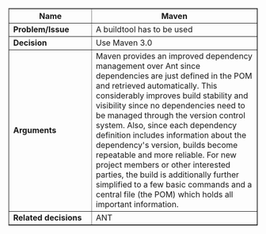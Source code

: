 <table cellpadding='5' border='1' cellspacing='0' width='650'>
<blockquote><thead>
<blockquote><tr>
<blockquote><th width='150'> Name </th>
<th>Maven</th>
</blockquote></tr>
</blockquote></thead>
<tbody>
<blockquote><tr>
<blockquote><td> <b>Problem/Issue</b> </td>
<td>A buildtool has to be used</td>
</blockquote></tr>
<tr>
<blockquote><td> <b>Decision</b> </td>
<td>Use Maven 3.0</td>
</blockquote></tr>
<tr>
<blockquote><td> <b>Arguments</b> </td>
<td>Maven provides an improved dependency management over Ant since dependencies are just defined in the POM and retrieved automatically. This considerably improves build stability and visibility since no dependencies need to be managed through the version control system. Also, since each dependency definition includes information about the dependency's version, builds become repeatable and more reliable. For new project members or other interested parties, the build is additionally further simplified to a few basic commands and a central file (the POM) which holds all important information.</td>
</blockquote></tr>
<tr>
<blockquote><td> <b>Related decisions</b> </td>
<td> ANT</td>
</blockquote></tr>
</blockquote></tbody>
</table>